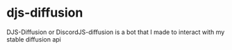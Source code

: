 # djs-diffusion

DJS-Diffusion or DiscordJS-diffusion is a bot that I made to interact with my stable diffusion api
